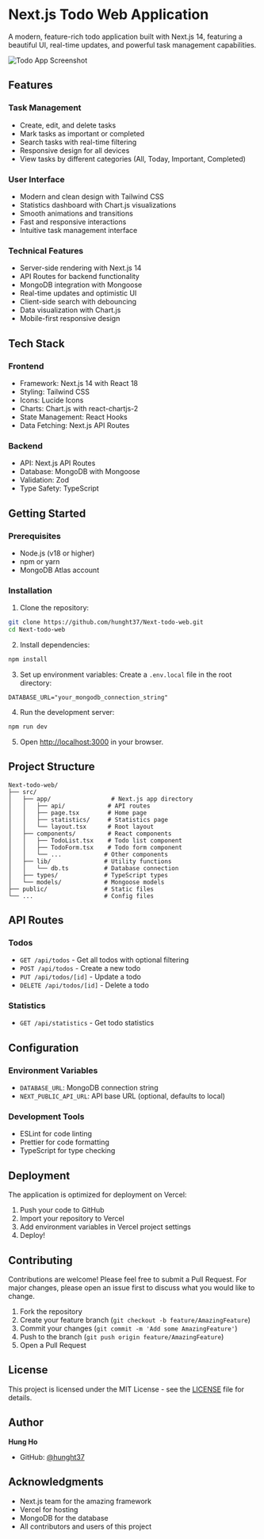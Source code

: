 # Next.js Todo Web Application

A modern, feature-rich todo application built with Next.js 14, featuring a beautiful UI, real-time updates, and powerful task management capabilities.

![Todo App Screenshot](public/screenshot.png)

## Features

### Task Management
- Create, edit, and delete tasks
- Mark tasks as important or completed
- Search tasks with real-time filtering
- Responsive design for all devices
- View tasks by different categories (All, Today, Important, Completed)

### User Interface
- Modern and clean design with Tailwind CSS
- Statistics dashboard with Chart.js visualizations
- Smooth animations and transitions
- Fast and responsive interactions
- Intuitive task management interface

### Technical Features
- Server-side rendering with Next.js 14
- API Routes for backend functionality
- MongoDB integration with Mongoose
- Real-time updates and optimistic UI
- Client-side search with debouncing
- Data visualization with Chart.js
- Mobile-first responsive design

## Tech Stack

### Frontend
- Framework: Next.js 14 with React 18
- Styling: Tailwind CSS
- Icons: Lucide Icons
- Charts: Chart.js with react-chartjs-2
- State Management: React Hooks
- Data Fetching: Next.js API Routes

### Backend
- API: Next.js API Routes
- Database: MongoDB with Mongoose
- Validation: Zod
- Type Safety: TypeScript

## Getting Started

### Prerequisites
- Node.js (v18 or higher)
- npm or yarn
- MongoDB Atlas account

### Installation

1. Clone the repository:
```bash
git clone https://github.com/hunght37/Next-todo-web.git
cd Next-todo-web
```

2. Install dependencies:
```bash
npm install
```

3. Set up environment variables:
Create a `.env.local` file in the root directory:
```env
DATABASE_URL="your_mongodb_connection_string"
```

4. Run the development server:
```bash
npm run dev
```

5. Open [http://localhost:3000](http://localhost:3000) in your browser.

## Project Structure

```
Next-todo-web/
├── src/
│   ├── app/                 # Next.js app directory
│   │   ├── api/            # API routes
│   │   ├── page.tsx        # Home page
│   │   ├── statistics/     # Statistics page
│   │   └── layout.tsx      # Root layout
│   ├── components/         # React components
│   │   ├── TodoList.tsx    # Todo list component
│   │   ├── TodoForm.tsx    # Todo form component
│   │   └── ...            # Other components
│   ├── lib/               # Utility functions
│   │   └── db.ts          # Database connection
│   ├── types/             # TypeScript types
│   └── models/            # Mongoose models
├── public/                # Static files
└── ...                    # Config files
```

## API Routes

### Todos
- `GET /api/todos` - Get all todos with optional filtering
- `POST /api/todos` - Create a new todo
- `PUT /api/todos/[id]` - Update a todo
- `DELETE /api/todos/[id]` - Delete a todo

### Statistics
- `GET /api/statistics` - Get todo statistics

## Configuration

### Environment Variables
- `DATABASE_URL`: MongoDB connection string
- `NEXT_PUBLIC_API_URL`: API base URL (optional, defaults to local)

### Development Tools
- ESLint for code linting
- Prettier for code formatting
- TypeScript for type checking

## Deployment

The application is optimized for deployment on Vercel:

1. Push your code to GitHub
2. Import your repository to Vercel
3. Add environment variables in Vercel project settings
4. Deploy!

## Contributing

Contributions are welcome! Please feel free to submit a Pull Request. For major changes, please open an issue first to discuss what you would like to change.

1. Fork the repository
2. Create your feature branch (`git checkout -b feature/AmazingFeature`)
3. Commit your changes (`git commit -m 'Add some AmazingFeature'`)
4. Push to the branch (`git push origin feature/AmazingFeature`)
5. Open a Pull Request

## License

This project is licensed under the MIT License - see the [LICENSE](LICENSE) file for details.

## Author

**Hung Ho**
- GitHub: [@hunght37](https://github.com/hunght37)

## Acknowledgments

- Next.js team for the amazing framework
- Vercel for hosting
- MongoDB for the database
- All contributors and users of this project

